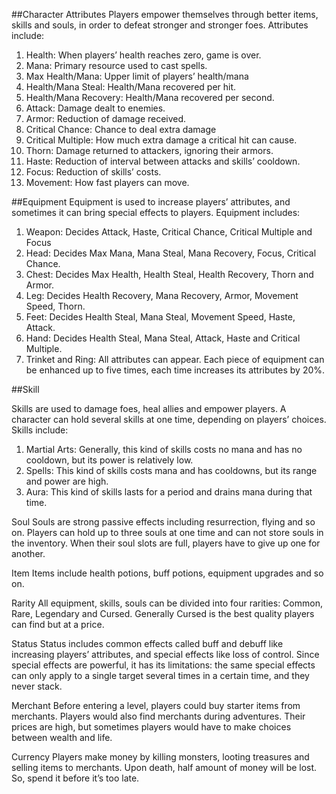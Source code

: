 ##Character Attributes
    Players empower themselves through better items, skills and souls, in order to defeat stronger and stronger foes.
    Attributes include:
1.	Health: When players’ health reaches zero, game is over.
2.	Mana: Primary resource used to cast spells.
3.	Max Health/Mana: Upper limit of players’ health/mana
4.	Health/Mana Steal: Health/Mana recovered per hit.
5.	Health/Mana Recovery: Health/Mana recovered per second.
6.	Attack: Damage dealt to enemies.
7.	Armor: Reduction of damage received.
8.	Critical Chance: Chance to deal extra damage
9.	Critical Multiple: How much extra damage a critical hit can cause.
10.	Thorn: Damage returned to attackers, ignoring their armors.
11.	Haste: Reduction of interval between attacks and skills’ cooldown.
12.	Focus: Reduction of skills’ costs.
13.	Movement: How fast players can move.

##Equipment
    Equipment is used to increase players’ attributes, and sometimes it can bring special effects to players.
    Equipment includes:
1.	Weapon: Decides Attack, Haste, Critical Chance, Critical Multiple and Focus
2.	Head: Decides Max Mana, Mana Steal, Mana Recovery, Focus, Critical Chance.
3.	Chest: Decides Max Health, Health Steal, Health Recovery, Thorn and Armor.
4.	Leg: Decides Health Recovery, Mana Recovery, Armor, Movement Speed, Thorn.
5.	Feet: Decides Health Steal, Mana Steal, Movement Speed, Haste, Attack.
6.	Hand: Decides Health Steal, Mana Steal, Attack, Haste and Critical Multiple.
7.	Trinket and Ring: All attributes can appear.
    Each piece of equipment can be enhanced up to five times, each time increases its attributes by 20%.

##Skill

Skills are used to damage foes, heal allies and empower players.
A character can hold several skills at one time, depending on players’ choices.
Skills include:
1.	Martial Arts: Generally, this kind of skills costs no mana and has no cooldown, but its power is relatively low.
2.	Spells: This kind of skills costs mana and has cooldowns, but its range and power are high.
3.	Aura: This kind of skills lasts for a period and drains mana during that time.

Soul
    Souls are strong passive effects including resurrection, flying and so on.
    Players can hold up to three souls at one time and can not store souls in the inventory.
    When their soul slots are full, players have to give up one for another.


Item
    Items include health potions, buff potions, equipment upgrades and so on.

Rarity
    All equipment, skills, souls can be divided into four rarities: Common, Rare, Legendary and Cursed. Generally Cursed is the best quality players can find but at a price.
    
Status
    Status includes common effects called buff and debuff like increasing players’ attributes, and special effects like loss of control.
    Since special effects are powerful, it has its limitations: the same special effects can only apply to a single target several times in a certain time, and they never stack.
    


Merchant
    Before entering a level, players could buy starter items from merchants.
    Players would also find merchants during adventures. Their prices are high, but sometimes players would have to make choices between wealth and life.

Currency
    Players make money by killing monsters, looting treasures and selling items to merchants.
    Upon death, half amount of money will be lost. So, spend it before it’s too late.

